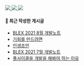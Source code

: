 <p>
    <a href="https://baejino.com">
        <img src="http://img.shields.io/badge/BaeJino-474787?style=flat-square&logo=stellar">
    </a>
    <a href="https://blex.me/@baealex">
        <img src="http://img.shields.io/badge/BLOG-black?style=flat-square&logo=bloglovin">
    </a>
    <a href="https://www.youtube.com/channel/UCuupY_WlY6cPKEnpNNSVRpA">
        <img src="https://img.shields.io/badge/Youtube-ff0000?style=flat-square&logo=youtube">
    </a>
</p>

#### 🔮 최근 작성한 게시글

<!-- BLOG-POST-LIST:START -->
- [BLEX 2021 8월 개발노트](https://blex.me/@baealex/blex-2021-8%EC%9B%94-%EA%B0%9C%EB%B0%9C%EB%85%B8%ED%8A%B8)
- [기회를 만드려면](https://blex.me/@baealex/%EA%B8%B0%ED%9A%8C)
- [인생조언](https://blex.me/@baealex/%EC%9D%B8%EC%83%9D%EC%A1%B0%EC%96%B8)
- [BLEX 2021 7월 개발노트](https://blex.me/@baealex/blex-2021-7%EC%9B%94-%EA%B0%9C%EB%B0%9C%EB%85%B8%ED%8A%B8)
- [풀사이클을 개발을 해봐야 하는 이유](https://blex.me/@baealex/%ED%92%80%EC%82%AC%EC%9D%B4%ED%81%B4)
<!-- BLOG-POST-LIST:END -->
